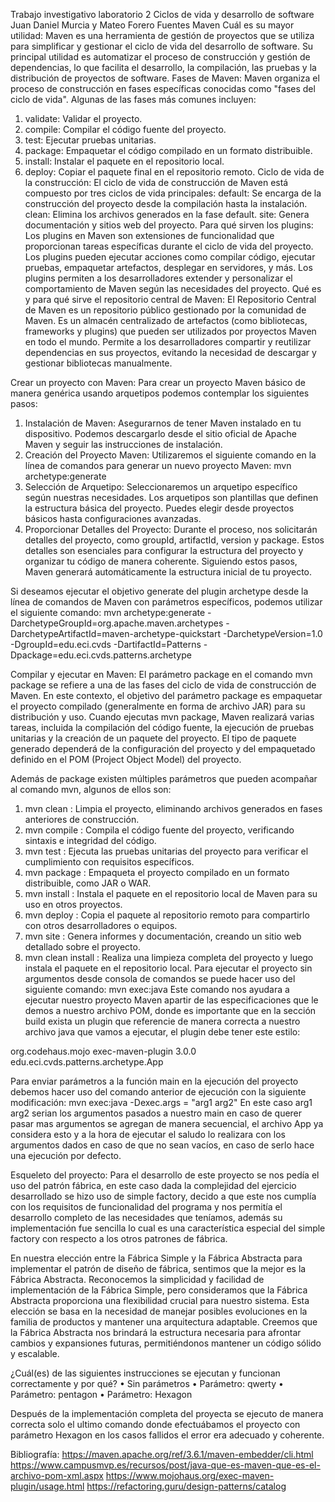 Trabajo investigativo laboratorio 2
Ciclos de vida y desarrollo de software
Juan Daniel Murcia y Mateo Forero Fuentes
Maven
Cuál es su mayor utilidad:
Maven es una herramienta de gestión de proyectos que se utiliza para simplificar y gestionar el ciclo de vida del desarrollo de software. Su principal utilidad es automatizar el proceso de construcción y gestión de dependencias, lo que facilita el desarrollo, la compilación, las pruebas y la distribución de proyectos de software.
Fases de Maven:
Maven organiza el proceso de construcción en fases específicas conocidas como "fases del ciclo de vida". Algunas de las fases más comunes incluyen:
1.	validate: Validar el proyecto.
2.	compile: Compilar el código fuente del proyecto.
3.	test: Ejecutar pruebas unitarias.
4.	package: Empaquetar el código compilado en un formato distribuible.
5.	install: Instalar el paquete en el repositorio local.
6.	deploy: Copiar el paquete final en el repositorio remoto.
Ciclo de vida de la construcción:
El ciclo de vida de construcción de Maven está compuesto por tres ciclos de vida principales:
default: Se encarga de la construcción del proyecto desde la compilación hasta la instalación.
clean: Elimina los archivos generados en la fase default.
site: Genera documentación y sitios web del proyecto.
Para qué sirven los plugins:
Los plugins en Maven son extensiones de funcionalidad que proporcionan tareas específicas durante el ciclo de vida del proyecto. Los plugins pueden ejecutar acciones como compilar código, ejecutar pruebas, empaquetar artefactos, desplegar en servidores, y más. Los plugins permiten a los desarrolladores extender y personalizar el comportamiento de Maven según las necesidades del proyecto.
Qué es y para qué sirve el repositorio central de Maven:
El Repositorio Central de Maven es un repositorio público gestionado por la comunidad de Maven. Es un almacén centralizado de artefactos (como bibliotecas, frameworks y plugins) que pueden ser utilizados por proyectos Maven en todo el mundo. Permite a los desarrolladores compartir y reutilizar dependencias en sus proyectos, evitando la necesidad de descargar y gestionar bibliotecas manualmente.

Crear un proyecto con Maven:
Para crear un proyecto Maven básico de manera genérica usando arquetipos podemos contemplar los siguientes pasos:
1.	Instalación de Maven: Asegurarnos de tener Maven instalado en tu dispositivo. Podemos descargarlo desde el sitio oficial de Apache Maven y seguir las instrucciones de instalación.
2.	Creación del Proyecto Maven: Utilizaremos el siguiente comando en la línea de comandos para generar un nuevo proyecto Maven:
mvn archetype:generate
3.	Selección de Arquetipo: Seleccionaremos un arquetipo específico según nuestras necesidades. Los arquetipos son plantillas que definen la estructura básica del proyecto. Puedes elegir desde proyectos básicos hasta configuraciones avanzadas.
4.	Proporcionar Detalles del Proyecto: Durante el proceso, nos solicitarán detalles del proyecto, como groupId, artifactId, version y package. Estos detalles son esenciales para configurar la estructura del proyecto y organizar tu código de manera coherente.
Siguiendo estos pasos, Maven generará automáticamente la estructura inicial de tu proyecto.

Si deseamos ejecutar el objetivo generate del plugin archetype desde la línea de comandos de Maven con parámetros específicos, podemos utilizar el siguiente comando:
mvn archetype:generate -DarchetypeGroupId=org.apache.maven.archetypes -DarchetypeArtifactId=maven-archetype-quickstart -DarchetypeVersion=1.0 -DgroupId=edu.eci.cvds -DartifactId=Patterns -Dpackage=edu.eci.cvds.patterns.archetype

Compilar y ejecutar en Maven:
El parámetro package en el comando mvn package se refiere a una de las fases del ciclo de vida de construcción de Maven. En este contexto, el objetivo del parámetro package es empaquetar el proyecto compilado (generalmente en forma de archivo JAR) para su distribución y uso.
Cuando ejecutas mvn package, Maven realizará varias tareas, incluida la compilación del código fuente, la ejecución de pruebas unitarias y la creación de un paquete del proyecto. El tipo de paquete generado dependerá de la configuración del proyecto y del empaquetado definido en el POM (Project Object Model) del proyecto.

Además de package existen múltiples parámetros que pueden acompañar al comando mvn, algunos de ellos son:
1.	mvn clean : Limpia el proyecto, eliminando archivos generados en fases anteriores de construcción.
2.	mvn compile : Compila el código fuente del proyecto, verificando sintaxis e integridad del código.
3.	mvn test : Ejecuta las pruebas unitarias del proyecto para verificar el cumplimiento con requisitos específicos.
4.	mvn package : Empaqueta el proyecto compilado en un formato distribuible, como JAR o WAR.
5.	mvn install : Instala el paquete en el repositorio local de Maven para su uso en otros proyectos.
6.	mvn deploy : Copia el paquete al repositorio remoto para compartirlo con otros desarrolladores o equipos.
7.	mvn site : Genera informes y documentación, creando un sitio web detallado sobre el proyecto.
8.	mvn clean install : Realiza una limpieza completa del proyecto y luego instala el paquete en el repositorio local.
Para ejecutar el proyecto sin argumentos desde consola de comandos se puede hacer uso del siguiente comando:
mvn exec:java
Este comando nos ayudara a ejecutar nuestro proyecto Maven apartir de las especificaciones que le demos a nuestro archivo POM, donde es importante que en la sección build exista un plugin que referencie de manera correcta a nuestro archivo java que vamos a ejecutar, el plugin debe tener este estilo:
<plugin>
      <groupId>org.codehaus.mojo</groupId>
      <artifactId>exec-maven-plugin</artifactId>
      <version>3.0.0</version>
      <configuration>
        <mainClass>edu.eci.cvds.patterns.archetype.App</mainClass>
      </configuration>
</plugin>

Para enviar parámetros a la función main en la ejecución del proyecto debemos hacer uso del comando anterior de ejecución con la siguiente modificación:
mvn exec:java -Dexec.args = "arg1 arg2"
En este caso arg1 arg2 serian los argumentos pasados a nuestro main en caso de querer pasar mas argumentos se agregan de manera secuencial, el archivo App ya considera esto y a la hora de ejecutar el saludo lo realizara con los argumentos dados en caso de que no sean vacíos, en caso de serlo hace una ejecución por defecto.

Esqueleto del proyecto:
Para el desarrollo de este proyecto se nos pedía el uso del patrón fábrica, en este caso dada la complejidad del ejercicio desarrollado se hizo uso de simple factory, decido a que este nos cumplía con los requisitos de funcionalidad del programa y nos permitía el desarrollo completo de las necesidades que teníamos, además su implementación fue sencilla lo cual es una característica especial del simple factory con respecto a los otros patrones de fábrica.

En nuestra elección entre la Fábrica Simple y la Fábrica Abstracta para implementar el patrón de diseño de fábrica, sentimos que la mejor es la Fábrica Abstracta. Reconocemos la simplicidad y facilidad de implementación de la Fábrica Simple, pero consideramos que la Fábrica Abstracta proporciona una flexibilidad crucial para nuestro sistema. Esta elección se basa en la necesidad de manejar posibles evoluciones en la familia de productos y mantener una arquitectura adaptable. Creemos que la Fábrica Abstracta nos brindará la estructura necesaria para afrontar cambios y expansiones futuras, permitiéndonos mantener un código sólido y escalable.

¿Cuál(es) de las siguientes instrucciones se ejecutan y funcionan correctamente y por qué?
•	Sin parámetros
•	Parámetro: qwerty
•	Parámetro: pentagon
•	Parámetro: Hexagon

Después de la implementación completa del proyecta se ejecuto de manera correcta solo el ultimo comando donde efectuábamos el proyecto con parámetro Hexagon en los casos fallidos el error era adecuado y coherente.





Bibliografía:
https://maven.apache.org/ref/3.6.1/maven-embedder/cli.html
https://www.campusmvp.es/recursos/post/java-que-es-maven-que-es-el-archivo-pom-xml.aspx
https://www.mojohaus.org/exec-maven-plugin/usage.html
https://refactoring.guru/design-patterns/catalog
